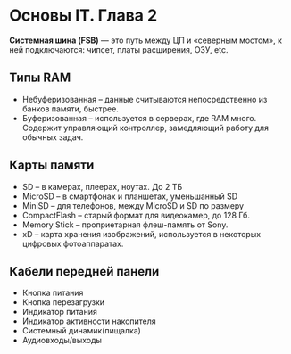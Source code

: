 # Основы IT. Глава 2


**Системная шина (FSB)** — это путь между ЦП и «северным мостом», к ней подключаются: чипсет, платы расширения, ОЗУ, etc.


## Типы RAM
* Небуферизованная – данные считываются непосредственно из банков памяти, быстрее.
* Буферизованная – используется в серверах, где RAM много. Содержит управляющий контроллер, замедляющий работу для обычных задач.


## Карты памяти
* SD – в камерах, плеерах, ноутах. До 2 ТБ
* MicroSD – в смартфонах и планшетах, уменьшанный SD
* MiniSD – для телефонов, между MicroSD и SD по размеру
* CompactFlash – старый формат для видеокамер, до 128 Гб.
* Memory Stick – проприетарная флеш-память от Sony.
* xD – карта хранения изображений, используется в некоторых цифровых фотоаппаратах.


## Кабели передней панели
* Кнопка питания
* Кнопка перезагрузки
* Индикатор питания
* Индикатор активности накопителя
* Системный динамик(пищалка)
* Аудиовходы/выходы

